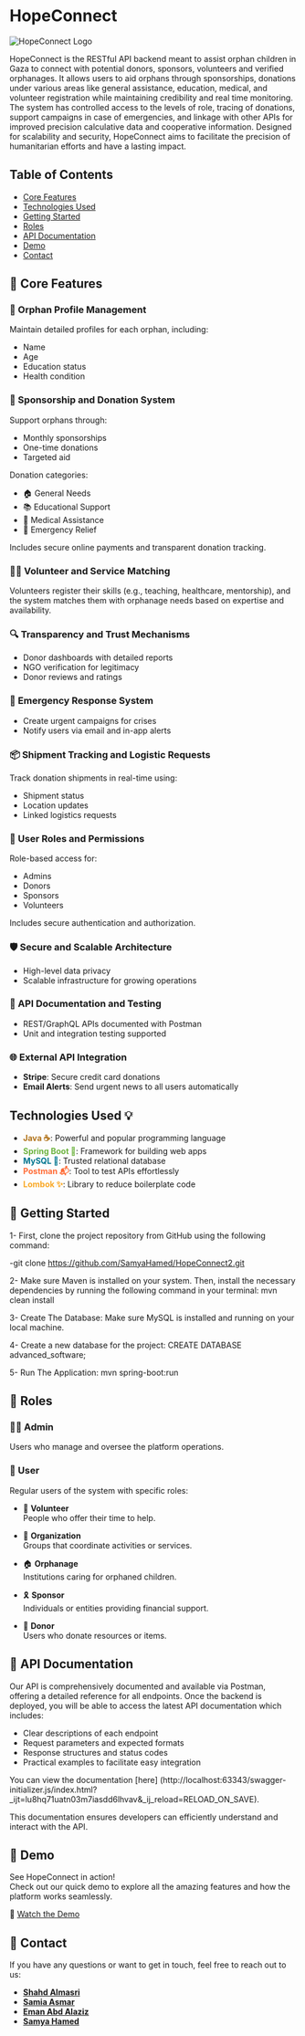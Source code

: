 # HopeConnect

![HopeConnect Logo](image.png)

HopeConnect is the RESTful API backend meant to assist orphan children in Gaza to connect with potential donors, sponsors, volunteers and verified orphanages. It allows users to aid orphans through sponsorships, donations under various areas like general assistance, education, medical, and volunteer registration while maintaining credibility and real time monitoring. The system has controlled access to the levels of role, tracing of donations, support campaigns in case of emergencies, and linkage with other APIs for improved precision calculative data and cooperative information. Designed for scalability and security, HopeConnect aims to facilitate the precision of humanitarian efforts and have a lasting impact.


## Table of Contents
- [Core Features](#core-features)
- [Technologies Used](#technologies-used-)
- [Getting Started](#-getting-started)
- [Roles](#roles)
- [API Documentation](#api-doc)
- [Demo](#demo)
- [Contact](#contact)


## 🚀 Core Features

### 🧒 Orphan Profile Management  
Maintain detailed profiles for each orphan, including:
- Name  
- Age  
- Education status  
- Health condition  

### 🤝 Sponsorship and Donation System  
Support orphans through:
- Monthly sponsorships  
- One-time donations  
- Targeted aid  

Donation categories:
- 🏠 General Needs  
- 📚 Educational Support  
- 🏥 Medical Assistance  
- 🚨 Emergency Relief  

Includes secure online payments and transparent donation tracking.

### 🙋‍♂️ Volunteer and Service Matching  
Volunteers register their skills (e.g., teaching, healthcare, mentorship), and the system matches them with orphanage needs based on expertise and availability.

### 🔍 Transparency and Trust Mechanisms  
- Donor dashboards with detailed reports  
- NGO verification for legitimacy  
- Donor reviews and ratings  

### 🚨 Emergency Response System  
- Create urgent campaigns for crises  
- Notify users via email and in-app alerts  

### 📦 Shipment Tracking and Logistic Requests  
Track donation shipments in real-time using:
- Shipment status  
- Location updates  
- Linked logistics requests  

### 🔐 User Roles and Permissions  
Role-based access for:
- Admins  
- Donors  
- Sponsors  
- Volunteers  

Includes secure authentication and authorization.

### 🛡️ Secure and Scalable Architecture  
- High-level data privacy  
- Scalable infrastructure for growing operations  

### 📘 API Documentation and Testing  
- REST/GraphQL APIs documented with Postman  
- Unit and integration testing supported  

### 🌐 External API Integration  
- **Stripe**: Secure credit card donations  
- **Email Alerts**: Send urgent news to all users automatically



## Technologies Used 💡

- <span style="color:#b07219">**Java ☕**</span>: Powerful and popular programming language  
- <span style="color:#6db33f">**Spring Boot 🌱**</span>: Framework for building web apps  
- <span style="color:#00758f">**MySQL 🐬**</span>: Trusted relational database  
- <span style="color:#ff6c37">**Postman 📬**</span>: Tool to test APIs effortlessly  
- <span style="color:#f9a825">**Lombok ✨**</span>: Library to reduce boilerplate code  


## 🚀 Getting Started

1- First, clone the project repository from GitHub using the following command:

-git clone https://github.com/SamyaHamed/HopeConnect2.git

2- Make sure Maven is installed on your system. Then, install the necessary dependencies by running the following command in your terminal:
mvn clean install

3- Create The Database:
Make sure MySQL is installed and running on your local machine.

4- Create a new database for the project:
CREATE DATABASE advanced_software;

5- Run The Application:
mvn spring-boot:run


## 👥 Roles

### 👮‍♂️ Admin  
Users who manage and oversee the platform operations.

### 👤 User  
Regular users of the system with specific roles:

- 🤝 **Volunteer**  
  People who offer their time to help.

- 🏢 **Organization**  
  Groups that coordinate activities or services.

- 🏠 **Orphanage**  
  Institutions caring for orphaned children.

- 🎗️ **Sponsor**  
  Individuals or entities providing financial support.

- 🎁 **Donor**  
  Users who donate resources or items.



## 📘 API Documentation

Our API is comprehensively documented and available via Postman, offering a detailed reference for all endpoints. Once the backend is deployed, you will be able to access the latest API documentation which includes:

- Clear descriptions of each endpoint  
- Request parameters and expected formats  
- Response structures and status codes  
- Practical examples to facilitate easy integration  

You can view the documentation [here] (http://localhost:63343/swagger-initializer.js/index.html?_ijt=lu8hq71uatn03m7iasdd6lhvav&_ij_reload=RELOAD_ON_SAVE).

This documentation ensures developers can efficiently understand and interact with the API.


## 📸 Demo

See HopeConnect in action!  
Check out our quick demo to explore all the amazing features and how the platform works seamlessly.  

🚀 [Watch the Demo](https://example.com)


## 📱 Contact

If you have any questions or want to get in touch, feel free to reach out to us:

- [**Shahd Almasri**](mailto:shahd.227.almasri@gmail.com)  
- [**Samia Asmar**](mailto:asmarsamia2003@gmail.com)  
- [**Eman Abd Alaziz**](mailto:abdalazizeman9224@gmail.com)  
- [**Samya Hamed**](mailto:samyahamed22@gmail.com)





